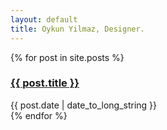 ```yaml
---
layout: default
title: Oykun Yilmaz, Designer.
---
```


<div class="col-12">

{% for post in site.posts %}
<div class="row">
	<article>
		<h3><a href="{{ post.url }}">{{ post.title }}</a></h3>
		<time datetime="{{ post.date | date: "%Y-%m-%d" }}" class="text-grey text-small">{{ post.date | date_to_long_string }}</time>
	</article>
</div>
{% endfor %}

</div>